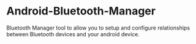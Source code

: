 # Android-Bluetooth-Manager
Bluetooth Manager tool to allow you to setup and configure relationships between Bluetooth devices and your android device. 
